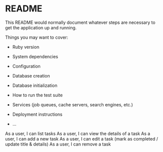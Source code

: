 # README

This README would normally document whatever steps are necessary to get the
application up and running.

Things you may want to cover:

* Ruby version

* System dependencies

* Configuration

* Database creation

* Database initialization

* How to run the test suite

* Services (job queues, cache servers, search engines, etc.)

* Deployment instructions

* ...


As a user, I can list tasks
As a user, I can view the details of a task
As a user, I can add a new task
As a user, I can edit a task (mark as completed / update title & details)
As a user, I can remove a task
